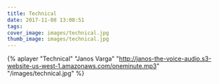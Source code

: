 ```yaml
---
title: Technical
date: 2017-11-08 13:08:51
tags:
cover_image: images/technical.jpg
thumb_image: images/technical.jpg
---
```


{% aplayer "Technical" "Janos Varga" "http://janos-the-voice-audio.s3-website-us-west-1.amazonaws.com/oneminute.mp3" "/images/technical.jpg"  %}
